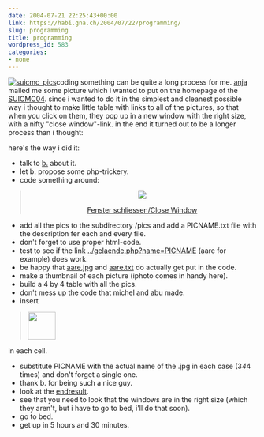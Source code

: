 ```yaml
---
date: 2004-07-21 22:25:43+00:00
link: https://habi.gna.ch/2004/07/22/programming/
slug: programming
title: programming
wordpress_id: 583
categories:
- none
---
```


[![suicmc_pics](https://habi.gna.ch/blog/images/suicmc_pics-tm.jpg)](https://habi.gna.ch/blog/images/suicmc_pics.jpg)coding something can be quite a long process for me.
[anja](http://www.frauraecher.ch/) mailed me some picture which i wanted to put on the homepage of the [SUICMC04](http://suicmc04.ch/).
since i wanted to do it in the simplest and cleanest possible way i thought to make little table with links to all of the pictures, so that when you click on them, they pop up in a new window with the right size, with a nifty "close window"-link.
in the end it turned out to be a longer process than i thought:

here's the way i did it:
- talk to [b.](http://bernhardseefeld.ch/) about it.
- let b. propose some php-trickery.
- code something around:


<blockquote>
<? $name = ereg_replace("[^a-zA-Z_.-]", "", $_GET['name']); ?> 
<body>
 <p align="center" class="text"><? readfile("pics/" . $name . ".txt") ?></p>
 <p align="center"><img src="pics/<? echo $name ?>.jpg"></p>
 <p align="center"><a href="javascript:window.close()" class="link">Fenster schliessen/Close Window</a></p>
</blockquote>


- add all the pics to the subdirectory /pics and add a PICNAME.txt file with the description fer each and every file.
- don't forget to use proper html-code.
- test to see if the link [../gelaende.php?name=PICNAME](http://suicmc04.ch/Gelaende/gelaende.php?name=aare) (aare for example) does work.
- be happy that [aare.jpg](http://suicmc04.ch/Gelaende/pics/aare.jpg) and [aare.txt](http://suicmc04.ch/Gelaende/pics/aare.txt) do actually get put in the code.
- make a thumbnail of each picture (iphoto comes in handy here).
- build a 4 by 4 table with all the pics.
- don't mess up the code that michel and abu made.
- insert


<blockquote><a href="../gelaende.php?name=PICNAME" onclick="window.open('http://www.suicmc04.ch/gelaende.php?name=PICNAME','popup','width=640,height=480,scrollbars=yes,resizable=yes,toolbar=no,
directories=no,location=no,menubar=no,status=yes,left=0,top=0');return false"><img src="../pics/PICNAME_t.jpg" width="56" height="56"></a></blockquote>

in each cell.
- substitute PICNAME with the actual name of the .jpg in each case (3*4*4 times) and don't forget a single one.
- thank b. for being such a nice guy.
- look at the [endresult](http://suicmc04.ch/de/plan.html).
- see that you need to look that the windows are in the right size (which they aren't, but i have to go to bed, i'll do that soon).
- go to bed.
- get up in 5 hours and 30 minutes.
